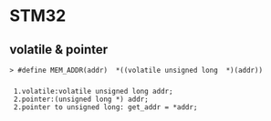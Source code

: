# STM32

## volatile & pointer
    > #define MEM_ADDR(addr)  *((volatile unsigned long  *)(addr))  
 
 ### 
     1.volatile:volatile unsigned long addr;
     2.pointer:(unsigned long *) addr;
     2.pointer to unsigned long: get_addr = *addr;